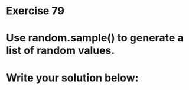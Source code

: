 # Exercise 79
# Use random.sample() to generate a list of random values.



# Write your solution below:
